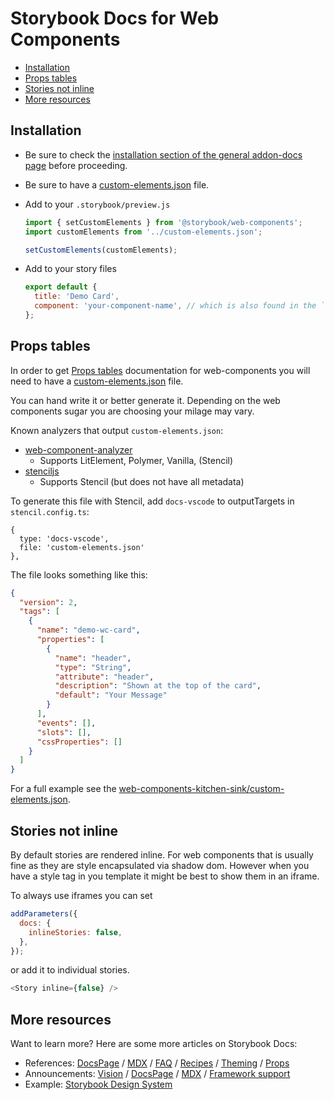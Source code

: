 <h1>Storybook Docs for Web Components</h1>

- [Installation](#installation)
- [Props tables](#props-tables)
- [Stories not inline](#stories-not-inline)
- [More resources](#more-resources)

## Installation

- Be sure to check the [installation section of the general addon-docs page](../README.md) before proceeding.
- Be sure to have a [custom-elements.json](./#custom-elementsjson) file.
- Add to your `.storybook/preview.js`

  ```js
  import { setCustomElements } from '@storybook/web-components';
  import customElements from '../custom-elements.json';

  setCustomElements(customElements);
  ```

- Add to your story files

  ```js
  export default {
    title: 'Demo Card',
    component: 'your-component-name', // which is also found in the `custom-elements.json`
  };
  ```

## Props tables

In order to get [Props tables](..docs/../../docs/props-tables.md) documentation for web-components you will need to have a [custom-elements.json](https://github.com/webcomponents/custom-elements-json) file.

You can hand write it or better generate it. Depending on the web components sugar you are choosing your milage may vary.

Known analyzers that output `custom-elements.json`:

- [web-component-analyzer](https://github.com/runem/web-component-analyzer)
  - Supports LitElement, Polymer, Vanilla, (Stencil)
- [stenciljs](https://stenciljs.com/)
  - Supports Stencil (but does not have all metadata)

To generate this file with Stencil, add `docs-vscode` to outputTargets in `stencil.config.ts`:

```
{
  type: 'docs-vscode',
  file: 'custom-elements.json'
},
```

The file looks something like this:

```json
{
  "version": 2,
  "tags": [
    {
      "name": "demo-wc-card",
      "properties": [
        {
          "name": "header",
          "type": "String",
          "attribute": "header",
          "description": "Shown at the top of the card",
          "default": "Your Message"
        }
      ],
      "events": [],
      "slots": [],
      "cssProperties": []
    }
  ]
}
```

For a full example see the [web-components-kitchen-sink/custom-elements.json](../../../examples/web-components-kitchen-sink/custom-elements.json).

## Stories not inline

By default stories are rendered inline.
For web components that is usually fine as they are style encapsulated via shadow dom.
However when you have a style tag in you template it might be best to show them in an iframe.

To always use iframes you can set

```js
addParameters({
  docs: {
    inlineStories: false,
  },
});
```

or add it to individual stories.

```js
<Story inline={false} />
```

## More resources

Want to learn more? Here are some more articles on Storybook Docs:

- References: [DocsPage](../docs/docspage.md) / [MDX](../docs/mdx.md) / [FAQ](../docs/faq.md) / [Recipes](../docs/recipes.md) / [Theming](../docs/theming.md) / [Props](../docs/props-tables.md)
- Announcements: [Vision](https://medium.com/storybookjs/storybook-docs-sneak-peak-5be78445094a) / [DocsPage](https://medium.com/storybookjs/storybook-docspage-e185bc3622bf) / [MDX](https://medium.com/storybookjs/rich-docs-with-storybook-mdx-61bc145ae7bc) / [Framework support](https://medium.com/storybookjs/storybook-docs-for-new-frameworks-b1f6090ee0ea)
- Example: [Storybook Design System](https://github.com/storybookjs/design-system)
